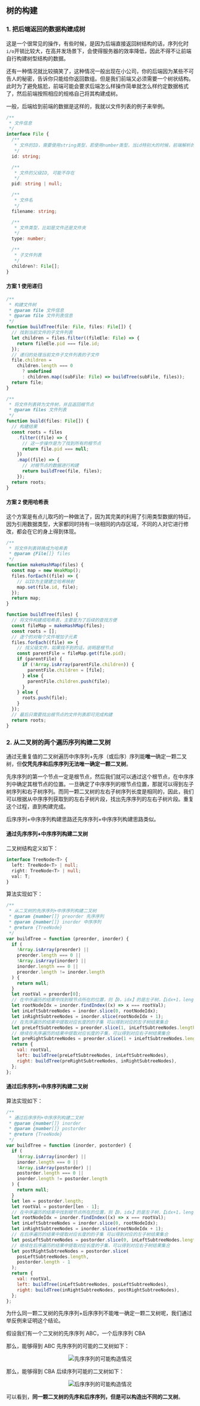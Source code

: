 ## 树的构建

### 1. 把后端返回的数据构建成树

这是一个很常见的操作，有些时候，是因为后端直接返回树结构的话，序列化时`i/o`开销比较大，在高并发场景下，会使得服务器的效率降低，因此不得不让前端自行构建树型结构的数据。

还有一种情况就比较搞笑了，这种情况一般出现在小公司，你的后端因为某些不可告人的秘密，告诉你只能给你返回数组。但是我们前端又必须需要一个树状结构。此时为了避免尴尬，前端可能会要求后端怎么样操作简单就怎么样约定数据格式了，然后前端按照相应的规格自己将其构建成树。

一般，后端给到前端的数据是这样的，我就以文件列表的例子来举例。

```ts
/**
 * 文件信息
 */
interface File {
  /**
   * 文件的ID，需要使用string类型，若使用number类型，当id特别大的时候，前端解析的结果将不正确
   */
  id: string;

  /**
   * 文件的父级ID, 可能不存在
   */
  pid: string | null;

  /**
   * 文件名
   */
  filename: string;

  /**
   * 文件类型，比如是文件还是文件夹
   */
  type: number;

  /**
   * 子文件列表
   */
  children?: File[];
}
```

#### 方案 1 使用递归

```ts
/**
 * 构建文件树
 * @param file 文件信息
 * @param file 文件列表信息
 */
function buildTree(file: File, files: File[]) {
  // 找到当前文件的子文件列表
  let children = files.filter((fileEle: File) => {
    return fileEle.pid === file.id;
  });
  // 递归的处理当前文件子文件列表的子文件
  file.children =
    children.length === 0
      ? undefined
      : children.map((subFile: File) => buildTree(subFile, files));
  return file;
}

/**
 * 将文件列表转为文件树，并且返回根节点
 * @param files 文件列表
 */
function build(files: File[]) {
  // 构建结果
  const roots = files
    .filter((file) => {
      // 这一步操作是为了找到所有的根节点
      return file.pid === null;
    })
    .map((file) => {
      // 对根节点的数据进行构建
      return buildTree(file, files);
    });
  return roots;
}
```

#### 方案 2 使用哈希表

这个方案是有点儿取巧的一种做法了，因为其完美的利用了引用类型数据的特征，因为引用数据类型，大家都同时持有一块相同的内存区域，不同的人对它进行修改，都会在它的身上得到体现。

```js
/**
 * 将文件列表转换成为哈希表
 * @param {File[]} files
 */
function makeHashMap(files) {
  const map = new WeakMap();
  files.forEach((file) => {
    // 以ID为主键建立哈希映射
    map.set(file.id, file);
  });
  return map;
}

function buildTree(files) {
  // 将文件构建成哈希表，主要是为了后续的查找方便
  const fileMap = makeHashMap(files);
  const roots = [];
  // 逐个的对每个文件增加子元素
  files.forEach((file) => {
    // 找父级文件，如果找不到的话，说明是根节点
    const parentFile = fileMap.get(file.pid);
    if (parentFile) {
      if (!Array.isArray(parentFile.children)) {
        parentFile.children = [file];
      } else {
        parentFile.children.push(file);
      }
    } else {
      roots.push(file);
    }
  });
  // 最后只需要找出根节点的文件列表即可完成构建
  return roots;
}
```

### 2. 从二叉树的两个遍历序列构建二叉树

通过无重复值的二叉树遍历中序序列+先序（或后序）序列能**唯一**确定一颗二叉树，但**仅凭先序和后序序列无法唯一确定一颗二叉树**。

先序序列的第一个节点一定是根节点，然后我们就可以通过这个根节点，在中序序列中确定其根节点的位置。一旦确定了中序序列的根节点位置，那就可以得到左子树序列和右子树序列。而同一颗二叉树的左右子树序列长度是相同的，因此，我们可以根据从中序序列获取到的左右子树片段，找出先序序列的左右子树片段。重复这个过程，直到构建完成。

后序序列+中序序列构建思路还先序序列+中序序列构建思路类似。

#### 通过先序序列+中序序列构建二叉树

二叉树结构定义如下：

```ts
interface TreeNode<T> {
  left: TreeNode<T> | null;
  right: TreeNode<T> | null;
  val: T;
}
```

算法实现如下：

```js
/**
 * 从二叉树的先序序列+中序序列构建二叉树
 * @param {number[]} preorder 先序序列
 * @param {number[]} inorder 中序序列
 * @return {TreeNode}
 */
var buildTree = function (preorder, inorder) {
  if (
    !Array.isArray(preorder) ||
    preorder.length === 0 ||
    !Array.isArray(inorder) ||
    inorder.length === 0 ||
    preorder.length != inorder.length
  ) {
    return null;
  }
  let rootVal = preorder[0];
  // 在中序遍历的结果中找到根节点所在的位置，则【0，idx】的是左子树，【idx+1，length】的是右子树
  let rootNodeIdx = inorder.findIndex((x) => x === rootVal);
  let inLeftSubtreeNodes = inorder.slice(0, rootNodeIdx);
  let inRightSubtreeNodes = inorder.slice(rootNodeIdx + 1);
  // 在先序遍历的结果中提取对应长度的的子集 可以得到对应的左子树结果集合
  let preLeftSubtreeNodes = preorder.slice(1, inLeftSubtreeNodes.length + 1);
  // 继续在先序遍历的结果中提取对应长度的子集，可以得到对应右子树结果集合
  let preRightSubtreeNodes = preorder.slice(1 + inLeftSubtreeNodes.length);
  return {
    val: rootVal,
    left: buildTree(preLeftSubtreeNodes, inLeftSubtreeNodes),
    right: buildTree(preRightSubtreeNodes, inRightSubtreeNodes),
  };
};
```

#### 通过后序序列+中序序列构建二叉树

算法实现如下：

```js
/**
 * 通过后序序列+中序序列构建二叉树
 * @param {number[]} inorder
 * @param {number[]} postorder
 * @return {TreeNode}
 */
var buildTree = function (inorder, postorder) {
  if (
    !Array.isArray(inorder) ||
    inorder.length === 0 ||
    !Array.isArray(postorder) ||
    postorder.length === 0 ||
    inorder.length != postorder.length
  ) {
    return null;
  }
  let len = postorder.length;
  let rootVal = postorder[len - 1];
  // 在中序遍历的结果中找到根节点所在的位置，则【0，idx】的是左子树，【idx+1，length】的是右子树
  let rootNodeIdx = inorder.findIndex((x) => x === rootVal);
  let inLeftSubtreeNodes = inorder.slice(0, rootNodeIdx);
  let inRightSubtreeNodes = inorder.slice(rootNodeIdx + 1);
  // 在后序遍历的结果中提取对应长度的的子集 可以得到对应的左子树结果集合
  let posLeftSubtreeNodes = postorder.slice(0, inLeftSubtreeNodes.length);
  // 继续在后序遍历的结果中提取对应长度的子集，可以得到对应右子树结果集合
  let postRightSubtreeNodes = postorder.slice(
    posLeftSubtreeNodes.length,
    postorder.length - 1
  );
  return {
    val: rootVal,
    left: buildTree(inLeftSubtreeNodes, posLeftSubtreeNodes),
    right: buildTree(inRightSubtreeNodes, postRightSubtreeNodes),
  };
};
```

为什么同一颗二叉树的先序序列+后序序列不能唯一确定一颗二叉树呢，我们通过举反例来证明这个结论。

假设我们有一个二叉树的先序序列 ABC，一个后序序列 CBA

那么，能够得到 ABC 先序序列的可能的二叉树如下：

<div align="center">
  <img :src="$withBase('/tree/binary-tree/case1.png')"  alt="先序序列的可能构造情况"/>
</div>

那么，能够得到 CBA 后续序列可能的二叉树如下：

<div align="center">
  <img :src="$withBase('/tree/binary-tree/case2.png')"  alt="后序序列的可能构造情况"/>
</div>

可以看到，**同一颗二叉树的先序和后序序列，但是可以构造出不同的二叉树**。

